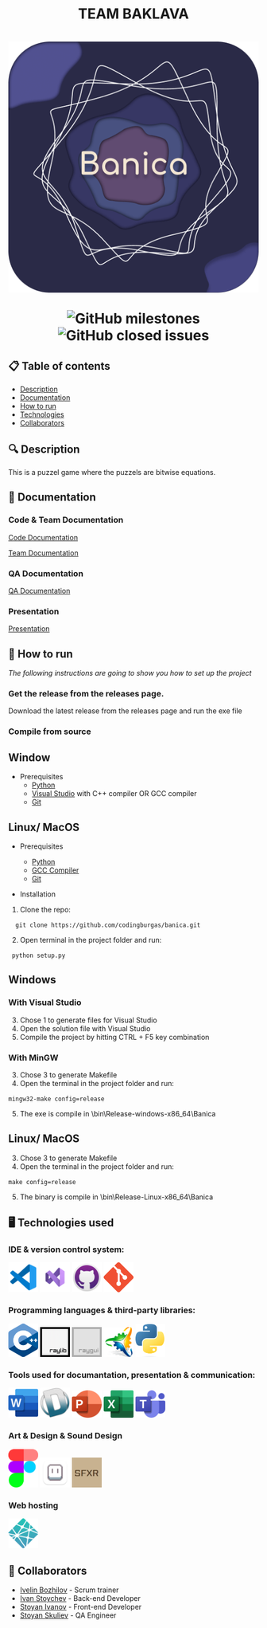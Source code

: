 <h1 align="center"> TEAM BAKLAVA <h1>

<div align="center" style="border-radius:50%" ><img src="/assets/darkLogo.png" alt="logo with text banica"> </div>

<div align="center"> 

![GitHub milestones](https://img.shields.io/github/milestones/all/codingburgas/banica?style=flat-square) 
![GitHub closed issues](https://img.shields.io/github/issues-closed-raw/codingburgas/banica?style=flat-square)

</div>

## 📋 Table of contents
  - [Description](#description)
  - [Documentation](#docs)
  - [How to run](#install)
  - [Technologies](#technologies)
  - [Collaborators](#collaborators)

## 🔍 Description <a name="description"></a>
This is a puzzel game where the puzzels are bitwise equations.

## 📃 Documentation <a name="docs"></a>
### Code & Team Documentation
[Code Documentation]()

[Team Documentation]()

### QA Documentation
[QA Documentation]()

### Presentation
[Presentation]()

## 🚀 How to run <a name="install"></a>
*The following instructions are going to show you how to set up the project*

### Get the release from the releases page.
Download the latest release from the releases page and run the exe file

### Compile from source
  
## Window
- Prerequisites
  - [Python](https://www.python.org/)
  - [Visual Studio](https://visualstudio.microsoft.com/vs/) with C++ compiler OR GCC compiler
  - [Git](https://git-scm.com/)

## Linux/ MacOS
  - Prerequisites
    - [Python](https://www.python.org/)
    - [GCC Compiler](https://gcc.gnu.org/)
    - [Git](https://git-scm.com/)
  
- Installation
1. Clone the repo:
```
  git clone https://github.com/codingburgas/banica.git
```
    
2. Open terminal in the project folder and run:
```
 python setup.py
```
  
 ## Windows
  ### With Visual Studio
  3. Chose 1 to generate files for Visual Studio
  4. Open the solution file with Visual Studio
  5. Compile the project by hitting CTRL + F5 key combination
  
   ### With MinGW
  3. Chose 3 to generate Makefile
  4. Open the terminal in the project folder and run:
  ```
  mingw32-make config=release
  ```
  5. The exe is compile in \bin\Release-windows-x86_64\Banica
  
  ## Linux/ MacOS
  3. Chose 3 to generate Makefile
  4. Open the terminal in the project folder and run:
  ```
  make config=release
  ```
  5. The binary is compile in \bin\Release-Linux-x86_64\Banica


## 🖥️ Technologies used <a name="technologies"></a>
### IDE & version control system:

<a href="https://code.visualstudio.com/"><img src="/assets/icons/vsCode-icon.png" alt="vs code" width="60"/></a>
<a href="https://visualstudio.microsoft.com/vs/"><img src="/assets/icons/visualStudioIcon.png" alt="VS Icon" width="60"/></a>
<a href="https://github.com/"><img src="/assets/icons/gitHubIcon.png" alt="GitHub Icon" width="60"/></a>
<a href="https://git-scm.com/"><img src="/assets/icons/gitIcon.png" alt="Git" width="60"/></a>

### Programming languages & third-party libraries:

<a href="https://cplusplus.com/"><img src="/assets/icons/cppIcon.png" alt="CPP Icon" width="60"/></a>
<a href="https://www.raylib.com/index.html"> <img src="/assets/icons/rayLibIcon.png" alt="RayLib Icon" width="60"/></a>
<a href="https://github.com/raysan5/raygui"> <img src="/assets/icons/rayguiIcon.png" alt="rayGui Icon" width="60"/></a>
<a href="https://github.com/premake/premake-core"> <img src="/assets/icons/premakeIcon.png" alt="premake Icon" width="60"/></a>
<a href="https:://python.org"> <img src="/assets/icons/pythonIcon.png" alt="premake Icon" width="60"/></a>

### Tools used for documantation, presentation & communication:

<a href="https://www.microsoft.com/en-ww/microsoft-365/word?activetab=tabs%3afaqheaderregion3"><img src="/assets/icons/wordIcon.png" alt="Word Icon" width="60"/></a>
<a href="https://www.doxygen.nl/"><img src="/assets/icons/doxygenIcon.png" alt="doxygen Icon" width="60"/></a>
<a href="https://www.microsoft.com/en-ww/microsoft-365/powerpoint"><img src="/assets/icons/powerPointIcon.png" alt="PowerPoint Icon" width="60"/></a>
<a href="https://www.microsoft.com/en-ww/microsoft-365/excel"><img src="/assets/icons/excelIcon.png" alt="Excel Icon" width="60"/></a>
<a href="https://www.microsoft.com/en-us/microsoft-teams/group-chat-software"><img src="/assets/icons/teamsIcon.png" alt="Teams Icon" width="60"/></a>

### Art & Design & Sound Design
<a href="https://www.figma.com/"><img src="/assets/icons/figmaIcon.png" alt="Figma Icon" width="60"/></a>
<a href="https://www.aseprite.org/"><img src="/assets/icons/asepriteIcon.png" alt="Aseprite Icon" width="60"/></a>
  <a href="https://www.drpetter.se/project_sfxr.html"><img src="/assets/icons/sfxrIcon.png" alt="sfxr Icon" width="60"/></a>

### Web hosting
<a href="https://www.netlify.com/"><img src="/assets/icons/netlify.png" alt="Netlify Icon" width="60"/></a>

## 🧑 Collaborators <a name="collaborators"></a>
- [Ivelin Bozhilov](https://github.com/IIBozhilov21) - Scrum trainer 
- [Ivan Stoychev](https://github.com/IYStoychev21) - Back-end Developer
- [Stoyan Ivanov](https://github.com/SDIvanov21) - Front-end Developer
- [Stoyan Skuliev](https://github.com/SGSkuliev21) - QA Engineer

